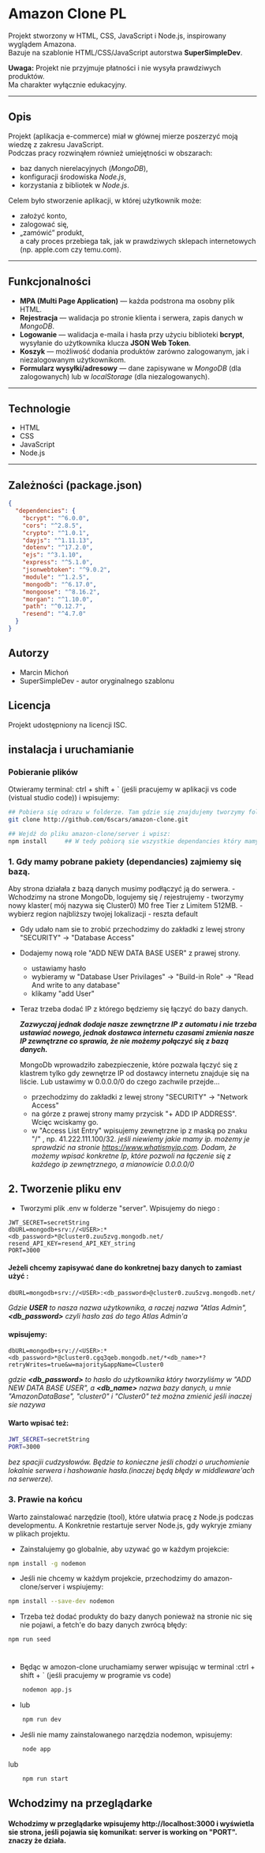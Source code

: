 # Amazon Clone PL

Projekt stworzony w HTML, CSS, JavaScript i Node.js, inspirowany wyglądem Amazona.  
Bazuje na szablonie HTML/CSS/JavaScript autorstwa **SuperSimpleDev**.

**Uwaga:** Projekt nie przyjmuje płatności i nie wysyła prawdziwych produktów.  
Ma charakter wyłącznie edukacyjny.

---

## Opis

Projekt (aplikacja e-commerce) miał w głównej mierze poszerzyć moją wiedzę z zakresu JavaScript.  
Podczas pracy rozwinąłem również umiejętności w obszarach:
- baz danych nierelacyjnych (*MongoDB*),
- konfiguracji środowiska *Node.js*,
- korzystania z bibliotek w *Node.js*.

Celem było stworzenie aplikacji, w której użytkownik może:
- założyć konto,
- zalogować się,
- „zamówić” produkt,  
a cały proces przebiega tak, jak w prawdziwych sklepach internetowych (np. apple.com czy temu.com).

---

## Funkcjonalności

- **MPA (Multi Page Application)** — każda podstrona ma osobny plik HTML.
- **Rejestracja** — walidacja po stronie klienta i serwera, zapis danych w *MongoDB*.
- **Logowanie** — walidacja e-maila i hasła przy użyciu biblioteki **bcrypt**, wysyłanie do użytkownika klucza **JSON Web Token**.
- **Koszyk** — możliwość dodania produktów zarówno zalogowanym, jak i niezalogowanym użytkownikom.
- **Formularz wysyłki/adresowy** — dane zapisywane w *MongoDB* (dla zalogowanych) lub w *localStorage* (dla niezalogowanych).

---

## Technologie

- HTML
- CSS
- JavaScript
- Node.js

---

## Zależności (package.json)

```json
{
  "dependencies": {
    "bcrypt": "^6.0.0",
    "cors": "^2.8.5",
    "crypto": "^1.0.1",
    "dayjs": "^1.11.13",
    "dotenv": "^17.2.0",
    "ejs": "^3.1.10",
    "express": "^5.1.0",
    "jsonwebtoken": "^9.0.2",
    "module": "^1.2.5",
    "mongodb": "^6.17.0",
    "mongoose": "^8.16.2",
    "morgan": "^1.10.0",
    "path": "^0.12.7",
    "resend": "^4.7.0"
  }
}
```

## Autorzy
- Marcin Michoń
- SuperSimpleDev - autor oryginalnego szablonu


## Licencja
Projekt udostępniony na licencji ISC.


## instalacja i uruchamianie

### Pobieranie plików

Otwieramy terminal: ctrl + shift + ` (jeśli pracujemy w aplikacji vs code (vistual studio code))
i wpisujemy:

```bash
## Pobiera się odrazu w folderze. Tam gdzie się znajdujemy tworzymy folder z plikami amazon-clone
git clone http://github.com/6scars/amazon-clone.git

## Wejdź do pliku amazon-clone/server i wpisz:
npm install     ## W tedy pobiorą sie wszystkie dependancies który mamy zapisane w package.json

```
### 1. Gdy mamy pobrane pakiety (dependancies) zajmiemy się bazą.
   Aby strona działała z bazą danych musimy podłączyć ją do serwera.
    - Wchodzimy na strone MongoDb, logujemy się / rejestrujemy
    - tworzymy nowy klaster( mój nazywa się Cluster0) M0 free Tier z Limitem 512MB.
        - wybierz region najbliższy twojej lokalizacji 
        - reszta default

- Gdy udało nam sie to zrobić przechodzimy do zakładki z lewej strony "SECURITY" -> "Database Access"
- Dodajemy nową role "ADD NEW DATA BASE USER" z prawej strony.
    - ustawiamy hasło
    - wybieramy w "Database User Privilages" -> "Build-in Role" -> "Read And write to any database"
    - klikamy "add User"




- Teraz trzeba dodać IP z którego będziemy się łączyć do bazy danych.
    
    ***Zazwyczaj jednak dodaje nasze zewnętrzne IP z automatu i nie trzeba ustawiać nowego, jednak dostawca internetu czasami zmienia nasze IP zewnętrzne co sprawia, że nie możemy połączyć się z bazą danych.***

    MongoDb wprowadziło zabezpieczenie, które pozwala łączyć się z klastrem tylko gdy zewnętrze IP od dostawcy internetu znajduje się na liście. Lub ustawimy w 0.0.0.0/0 do czego zachwile przejde...
    - przechodzimy do zakładki z lewej strony "SECURITY" -> "Network Access"
    - na górze z prawej strony mamy  przycisk "+ ADD IP ADDRESS". Wcięc wciskamy go.
    - w "Access List Entry" wpisujemy zewnętrzne ip z maską po znaku "/" , np. 41.222.111.100/32. 
    *jeśli niewiemy jakie mamy ip. możemy je sprawdzić na stronie https://www.whatismyip.com.
        Dodam, że możemy wpisać konkretne Ip, które pozwoli na łączenie się z każdego ip zewnętrznego, a mianowicie 0.0.0.0/0*

## 2. Tworzenie pliku env
- Tworzymi plik .env w folderze "server". Wpisujemy do niego :

```.env
JWT_SECRET=secretString
dbURL=mongodb+srv://<USER>:*<db_password>*@cluster0.zuu5zvg.mongodb.net/
resend_API_KEY=resend_API_KEY_string
PORT=3000
```

#### Jeżeli chcemy zapisywać dane do konkretnej bazy danych to zamiast użyć :
```env
dbURL=mongodb+srv://<USER>:<db_password>@cluster0.zuu5zvg.mongodb.net/
```

*Gdzie **USER** to nasza nazwa użytkownika, a raczej nazwa "Atlas Admin", **<db_password>** czyli hasło zaś do tego Atlas Admin'a*

#### wpisujemy:

```env
dbURL=mongodb+srv://<USER>:*<db_password>*@cluster0.cgq3qeb.mongodb.net/*<db_name>*?retryWrites=true&w=majority&appName=Cluster0
```
*gdzie **<db_password>** to hasło do użytkownika który tworzyliśmy w "ADD NEW DATA BASE USER", a **<db_name>** nazwa bazy danych, u mnie "AmazonDataBase",
"cluster0" i "Cluster0" też można zmienić jeśli inaczej sie nazywa*
    
#### Warto wpisać też: 
```bash
JWT_SECRET=secretString
PORT=3000 
```
*bez spacjii cudzysłowów. Będzie to konieczne jeśli chodzi o uruchomienie lokalnie serwera i  hashowanie hasła.(inaczej będą błędy w middleware'ach na serwerze).*


### 3. Prawie na końcu
Warto zainstalować narzędzie (tool), które ułatwia pracę z Node.js podczas developmentu. A Konkretnie restartuje server Node.js, gdy wykryje zmiany w plikach projektu.


- Zainstalujemy go globalnie, aby uzywać go w każdym projekcie:
```bash
npm install -g nodemon
```

- Jeśli nie chcemy w każdym projekcie, przechodzimy do amazon-clone/server i wspiujemy:
```bash
npm install --save-dev nodemon
```

- Trzeba też dodać produkty do bazy danych ponieważ na stronie nic się nie pojawi, a fetch'e do bazy danych zwrócą błędy:
```bash
npm run seed
```
 
 #

- Będąc w amozon-clone uruchamiamy serwer wpisując w terminal :ctrl + shift + ` (jeśli pracujemy w programie vs code)
```bash
    nodemon app.js
```

- lub 
```bash
    npm run dev
```

- Jeśli nie mamy zainstalowanego narzędzia nodemon, wpisujemy:
``` bash
    node app
```
 lub
``` bash
    npm run start
```

## Wchodzimy na przeglądarke

#### Wchodzimy w przeglądarke wpisujemy http://localhost:3000 i wyświetla sie strona, jeśli pojawia się komunikat: server is working on "PORT". znaczy że działa.



